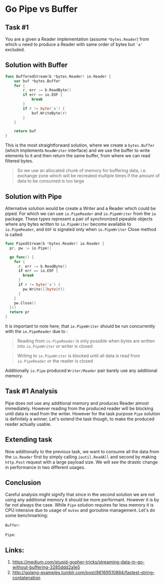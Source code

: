 # Go Pipe vs Buffer

## Task #1

You are a given a Reader implementation (assume `*bytes.Reader`) from which u need to produce a Reader with same order of bytes but `'a'` excluded. 

## Solution with Buffer

```go
func BufferedStream(b *bytes.Reader) io.Reader { 
	var buf *bytes.Buffer
	for {
		r, err := b.ReadByte()
		if err == io.EOF {
			break
		}
		if r != byte('a') {
			buf.WriteByte(r)
		}
	}

	return buf
}
```
This is the most straightforward solution, where we create a `bytes.Buffer` (which implements `ReadWriter` interface) and we use the buffer to write elements to it and then return the same buffer, from where we can read filtered bytes. 

> So we use an allocated chunk of memory for buffering data, i.e. exchange zone which will be recreated multiple times if the amount of data to be consumed is too large 

## Solution with Pipe

Alternative solution would be create a Writer and a Reader which could be piped. For which we can use `io.PipeReader` and `io.PipeWriter` from the `io` package. These types represent a pair of synchronized pipeable objects where any bytes written to `io.PipeWriter` become available to `io.PipeReader`, and `EOF` is signaled only when `io.PipeWriter` Close method is called: 

```go
func PipedStream(b *bytes.Reader) io.Reader {
  pr, pw := io.Pipe()

  go func() {
    for {
      r, err := b.ReadByte()
      if err == io.EOF {
        break
      }
      if r != byte('a') {
        pw.Write([]byte{r})
      }
    }
    pw.Close()
  }()
  return pr
}
```

It is important to note here, that `io.PipeWriter` should be run concurrently with the `io.PipeReader` due to : 

> Reading from `io.PipeReader` is only possible when bytes are written into `io.PipeWriter` or writer is closed

> Writing to `io.PipeWriter` is blocked until all data is read from `io.PipeReader` or the reader is closed 

Additionally `io.Pipe` produced `Writer/Reader` pair barely use any additional memory.

## Task #1 Analysis 

Pipe does not use any additional memory and produces Reader almost immediately. However reading from the produced reader will be blocking until data is read from the writer. However for the task purpose `Pipe` solution is definitely a winner. Let's extend the task though, to make the produced reader actually usable.

## Extending task

Now additionally to the previous task, we want to consume all the data from the `io.Reader` first by simply calling `ioutil.ReadAll` and second by making `http.Post` request with a large payload size. We will see the drastic change in performance in two different usages. 

## Conclusion

Careful analysis might signify that since in the second solution we are not using any additional memory it should be more performant. However it is by far not always the case. While `Pipe` solution requires far less memory it is CPU intensive due to usage of `mutex` and goroutine management. Let's do some benchmarking: 

`Buffer`:

`Pipe`:

## Links:
1. https://medium.com/stupid-gopher-tricks/streaming-data-in-go-without-buffering-3285ddd2a1e5
2. http://golang-examples.tumblr.com/post/86169510884/fastest-string-contatenation
